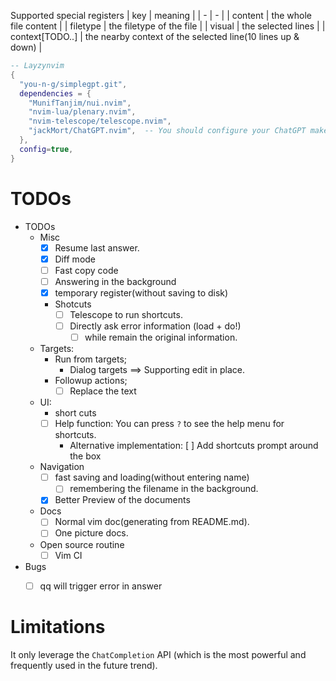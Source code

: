 


Supported special registers
| key             | meaning                                                     |
| -               | -                                                           |
| content         | the whole file content                                      |
| filetype        | the filetype of the file                                    |
| visual          | the selected lines                                          |
| context[TODO..] | the nearby context of the selected line(10 lines up & down) |

```lua
-- Layzynvim
{
  "you-n-g/simplegpt.git",
  dependencies = {
    "MunifTanjim/nui.nvim",
    "nvim-lua/plenary.nvim",
    "nvim-telescope/telescope.nvim",
    "jackMort/ChatGPT.nvim",  -- You should configure your ChatGPT make sure it works.
  },
  config=true,
}
```

# TODOs

- TODOs
  - Misc
    - [x] Resume last answer.
    - [X] Diff mode
    - [ ] Fast copy code
    - [ ] Answering in the background
    - [x] temporary register(without saving to disk)
    - Shotcuts
      - [ ] Telescope to run shortcuts.
      - [ ] Directly ask error information (load + do!)
        - [ ] while remain the original information.
  - Targets:
    - Run from targets;
      - Dialog targets ==>  Supporting edit in place.
    - Followup actions;
      - [ ] Replace the text
  - UI:
    - short cuts
    - [ ] Help function: You can press `?` to see the help menu for shortcuts.
      - Alternative implementation: [ ] Add shortcuts prompt around the box
  - Navigation
    - [ ] fast saving and loading(without entering name)
      - [ ] remembering the filename in the background.
    - [x] Better Preview of the documents
  - Docs
    - [ ] Normal vim doc(generating from README.md).
    - [ ] One picture docs.
  - Open source routine
    - [ ] Vim CI

- Bugs
  - [ ] qq will trigger error in answer


# Limitations

It only leverage the `ChatCompletion` API (which is the most powerful and frequently used in the future trend).

